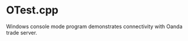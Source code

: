 OTest.cpp
=========

Windows console mode program demonstrates connectivity with Oanda trade server. 
